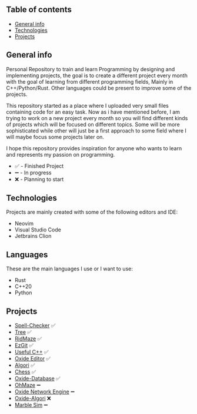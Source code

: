 ## Table of contents
* [General info](#general-info)
* [Technologies](#technologies)
* [Projects](#projects)

## General info
Personal Repository to train and learn Programming by designing and implementing projects, the goal is to create a different project every month with the goal of learning from different programming fields, Mainly in C++/Python/Rust. Other languages could be present to improve some of the projects. 

This repository started as a place where I uploaded very small files containing code for an easy task. Now as i have mentioned before, I am trying to work on a new project every month so you will find different kinds of projects which will be focused on different topics. Some will be more sophisticated while other will just be a first approach to some field where I will maybe focus some projects later on.

I hope this repository provides inspiration for anyone who wants to learn and represents my passion on programming.
* ✅ - Finished Project
* ➖ - In progress
* ❌ - Planning to start

## Technologies
Projects are mainly created with some of the following editors and IDE:
* Neovim
* Visual Studio Code
* Jetbrains Clion

## Languages
These are the main languages I use or I want to use:
* Rust
* C++20
* Python
	
## Projects
* [Spell-Checker](Spell-Checker) ✅
* [Tree](Tree) ✅
* [RidMaze](Ridmaze) ✅
* [EzGit](EzGit) ✅
* [Useful C++](Useful-C++) ✅
* [Oxide Editor](Oxide-Editor) ✅
* [Algori](Algori) ✅
* [Chess](Chess) ✅
* [Oxide-Database](Oxide-Database) ✅
* [OhMaze](OhMaze) ➖
* [Oxide Network Engine](ONE) ➖
* [Oxide-Algori](Oxide-Algori) ❌
* [Marble Sim](Marble-Sim) ➖
